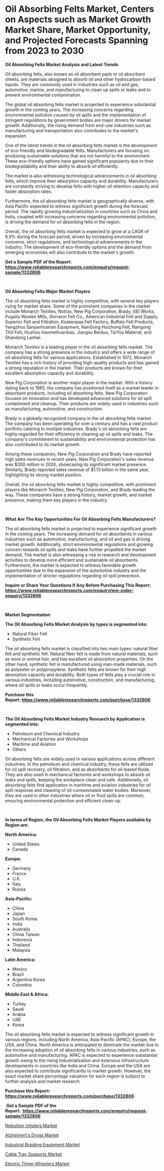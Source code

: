 <p><h1>Oil Absorbing Felts Market, Centers on Aspects such as Market Growth Market Share, Market Opportunity, and Projected Forecasts Spanning from 2023 to 2030</h1></p><p><strong>Oil Absorbing Felts Market Analysis and Latest Trends</strong></p>
<p><p>Oil absorbing felts, also known as oil absorbent pads or oil absorbent sheets, are materials designed to absorb oil and other hydrocarbon-based liquids. They are commonly used in industries such as oil and gas, automotive, marine, and manufacturing to clean up spills or leaks and to prevent environmental contamination.</p><p>The global oil absorbing felts market is projected to experience substantial growth in the coming years. The increasing concerns regarding environmental pollution caused by oil spills and the implementation of stringent regulations by government bodies are major drivers for market growth. Additionally, the rising demand from end-use industries such as manufacturing and transportation also contributes to the market's expansion.</p><p>One of the latest trends in the oil absorbing felts market is the development of eco-friendly and biodegradable felts. Manufacturers are focusing on producing sustainable solutions that are not harmful to the environment. These eco-friendly options have gained significant popularity due to their biodegradability and their ability to absorb oil efficiently.</p><p>The market is also witnessing technological advancements in oil absorbing felts, which improve their absorption capacity and durability. Manufacturers are constantly striving to develop felts with higher oil retention capacity and faster absorption rates.</p><p>Furthermore, the oil absorbing felts market is geographically diverse, with Asia Pacific expected to witness significant growth during the forecast period. The rapidly growing industrialization in countries such as China and India, coupled with increasing concerns regarding environmental pollution, is driving the demand for oil absorbing felts in the region.</p><p>Overall, the oil absorbing felts market is expected to grow at a CAGR of 6.9% during the forecast period, driven by increasing environmental concerns, strict regulations, and technological advancements in the industry. The development of eco-friendly options and the demand from emerging economies will also contribute to the market's growth.</p></p>
<p><strong>Get a Sample PDF of the Report:&nbsp; <a href="https://www.reliableresearchreports.com/enquiry/request-sample/1332806">https://www.reliableresearchreports.com/enquiry/request-sample/1332806</a></strong></p>
<p>&nbsp;</p>
<p><strong>Oil Absorbing Felts Major Market Players</strong></p>
<p><p>The oil absorbing felts market is highly competitive, with several key players vying for market share. Some of the prominent companies in the market include Monarch Textiles, Notrax, New Pig Corporation, Brady, GEI Works, Pugalia Woolen Mills, Shinwon Felt Co., American Industrial Felt and Supply, Superior Felt and Filtration, Koskenpaa Felt Factory, Buffalo Felt Products, Yangzhou Sanjianhuanan Equipment, NanGong Huizhong Felt, Nangong TIGI Felt, Huzhou Haomeihuanbao, Jiangsu Beiduo, TaiYou Material, and Shandong Lanhai.</p><p>Monarch Textiles is a leading player in the oil absorbing felts market. The company has a strong presence in the industry and offers a wide range of oil-absorbing felts for various applications. Established in 1972, Monarch Textiles has a rich history of providing high-quality products and has gained a strong reputation in the market. Their products are known for their excellent absorption capacity and durability.</p><p>New Pig Corporation is another major player in the market. With a history dating back to 1985, the company has positioned itself as a market leader in absorbent products, including oil absorbing felts. New Pig Corporation focuses on innovation and has developed advanced solutions for oil spill containment and cleanup. Their products are widely used in industries such as manufacturing, automotive, and construction.</p><p>Brady is a globally recognized company in the oil absorbing felts market. The company has been operating for over a century and has a vast product portfolio catering to multiple industries. Brady's oil-absorbing felts are highly regarded for their efficiency in cleaning up oil spills and leaks. The company's commitment to sustainability and environmental protection has also contributed to its market growth.</p><p>Among these companies, New Pig Corporation and Brady have reported high sales revenues in recent years. New Pig Corporation's sales revenue was $300 million in 2020, showcasing its significant market presence. Similarly, Brady reported sales revenue of $1.13 billion in the same year, highlighting its strong market position.</p><p>Overall, the oil absorbing felts market is highly competitive, with prominent players like Monarch Textiles, New Pig Corporation, and Brady leading the way. These companies have a strong history, market growth, and market presence, making them key players in the industry.</p></p>
<p>&nbsp;</p>
<p><strong>What Are The Key Opportunities For Oil Absorbing Felts Manufacturers?</strong></p>
<p><p>The oil absorbing felts market is projected to experience significant growth in the coming years. The increasing demand for oil absorbents in various industries such as automotive, manufacturing, and oil and gas is driving market growth. Additionally, strict environmental regulations and growing concern towards oil spills and leaks have further propelled the market demand. The market is also witnessing a rise in research and development activities to develop more efficient and sustainable oil absorbents. Furthermore, the market is expected to witness favorable growth opportunities due to the expansion of the automotive industry and the implementation of stricter regulations regarding oil spill prevention.</p></p>
<p><strong>Inquire or Share Your Questions If Any Before Purchasing This Report: <a href="https://www.reliableresearchreports.com/enquiry/pre-order-enquiry/1332806">https://www.reliableresearchreports.com/enquiry/pre-order-enquiry/1332806</a></strong></p>
<p>&nbsp;</p>
<p><strong>Market Segmentation</strong></p>
<p><strong>The Oil Absorbing Felts Market Analysis by types is segmented into:</strong></p>
<p><ul><li>Natural Fiber Felt</li><li>Synthetic Felt</li></ul></p>
<p><p>The oil absorbing felts market is classified into two main types: natural fiber felt and synthetic felt. Natural fiber felt is made from natural materials, such as wool or animal hair, and has excellent oil absorption properties. On the other hand, synthetic felt is manufactured using man-made materials, such as polyester or polypropylene. Synthetic felts are known for their high absorption capacity and durability. Both types of felts play a crucial role in various industries, including automotive, construction, and manufacturing, where oil spills or leaks occur frequently.</p></p>
<p><strong>Purchase this Report:&nbsp;<a href="https://www.reliableresearchreports.com/purchase/1332806">https://www.reliableresearchreports.com/purchase/1332806</a></strong></p>
<p>&nbsp;</p>
<p><strong>The Oil Absorbing Felts Market Industry Research by Application is segmented into:</strong></p>
<p><ul><li>Petroleum and Chemical Industry</li><li>Mechanical Factories and Workshops</li><li>Maritime and Aviation</li><li>Others</li></ul></p>
<p><p>Oil absorbing felts are widely used in various applications across different industries. In the petroleum and chemical industry, these felts are utilized for oil spill recovery, oil filtration, and as absorbents for oil-based fluids. They are also used in mechanical factories and workshops to absorb oil leaks and spills, keeping the workplace clean and safe. Additionally, oil absorbing felts find application in maritime and aviation industries for oil spill response and cleaning of oil-contaminated water bodies. Moreover, they are used in other industries where oil or fluid spills are common, ensuring environmental protection and efficient clean-up.</p></p>
<p>&nbsp;</p>
<p><strong>In terms of Region, the Oil Absorbing Felts Market Players available by Region are:</strong></p>
<p>
    <p> <strong> North America: </strong>
        <ul>
            <li>United States</li>
            <li>Canada</li>
        </ul>
        </p> 
    <p> <strong> Europe: </strong>
        <ul>
            <li>Germany</li>
            <li>France</li>
            <li>U.K.</li>
            <li>Italy</li>
            <li>Russia</li>
        </ul>
        </p> 
    <p> <strong> Asia-Pacific: </strong>
        <ul>
            <li>China</li>
            <li>Japan</li>
            <li>South Korea</li>
            <li>India</li>
            <li>Australia</li>
            <li>China Taiwan</li>
            <li>Indonesia</li>
            <li>Thailand</li>
            <li>Malaysia</li>
        </ul>
        </p> 
    <p> <strong> Latin America: </strong>
        <ul>
            <li>Mexico</li>
            <li>Brazil</li>
            <li>Argentina Korea</li>
            <li>Colombia</li>
        </ul>
        </p> 
    <p> <strong> Middle East & Africa: </strong>
        <ul>
            <li>Turkey</li>
            <li>Saudi</li>
            <li>Arabia</li>
            <li>UAE</li>
            <li>Korea</li>
        </ul>
    </p>
    </p>
<p><p>The oil absorbing felts market is expected to witness significant growth in various regions, including North America, Asia-Pacific (APAC), Europe, the USA, and China. North America is anticipated to dominate the market due to the increasing adoption of oil absorbing felts in various industries, such as automotive and manufacturing. APAC is expected to experience substantial growth owing to the rising industrialization and extensive infrastructure developments in countries like India and China. Europe and the USA are also expected to contribute significantly to market growth. However, the exact market share percentage valuation for each region is subject to further analysis and market research.</p></p>
<p><strong>Purchase this Report: <a href="https://www.reliableresearchreports.com/purchase/1332806">https://www.reliableresearchreports.com/purchase/1332806</a></strong></p>
<p>&nbsp;<strong>Get a Sample PDF of the Report:&nbsp;&nbsp;<a href="https://www.reliableresearchreports.com/enquiry/request-sample/1332806">https://www.reliableresearchreports.com/enquiry/request-sample/1332806</a></strong></p>
<p><strong></strong></p>
<p><p><a href="https://medium.com/@wound.key.cure/nebulizer-inhalers-market-size-cagr-trends-2024-2030-06f6176894c4">Nebulizer Inhalers Market</a></p><p><a href="https://github.com/sofyaavrova/Market-Research-Report-List-1/blob/main/alzheimers-drugs-market.md">Alzheimer\'s Drugs Market</a></p><p><a href="https://www.linkedin.com/pulse/industrial-braiding-equipment-market-challenges-opportunities-lkbkc/">Industrial Braiding Equipment Market</a></p><p><a href="https://medium.com/@carolynfuller1997/cable-tray-supports-market-size-growth-forecast-2023-2030-794cab9afa7d">Cable Tray Supports Market</a></p><p><a href="https://github.com/kholmovskayalyudmila/Market-Research-Report-List-1/blob/main/electric-three-wheelers-market.md">Electric Three-Wheelers Market</a></p></p>